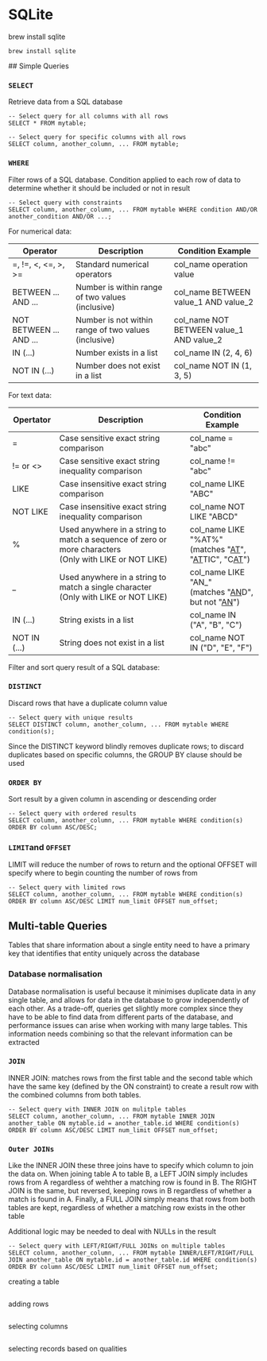 # SQLite



brew install sqlite

```
brew install sqlite
```



## Simple Queries

### `SELECT`

Retrieve data from a SQL database

```sqlite
-- Select query for all columns with all rows
SELECT * FROM mytable;

-- Select query for specific columns with all rows
SELECT column, another_column, ... FROM mytable;
```

### `WHERE`

Filter rows of a SQL database. Condition applied to each row of data to determine whether it should be included or not in result

```sqlite
-- Select query with constraints
SELECT column, another_column, ... FROM mytable WHERE condition AND/OR another_condition AND/OR ...;
```

For numerical data:

| Operator                | Description                                          | Condition Example                        |
| ----------------------- | ---------------------------------------------------- | ---------------------------------------- |
| =, !=, <, <=, >, >=     | Standard numerical operators                         | col_name operation value                 |
| BETWEEN ... AND ...     | Number is within range of two values (inclusive)     | col_name BETWEEN value_1 AND value_2     |
| NOT BETWEEN ... AND ... | Number is not within range of two values (inclusive) | col_name NOT BETWEEN value_1 AND value_2 |
| IN (...)                | Number exists in a list                              | col_name IN (2, 4, 6)                    |
| NOT IN (...)            | Number does not exist in a list                      | col_name NOT IN (1, 3, 5)                |

For text data:

| Opertator    | Description                                                  | Condition Example                                            |
| ------------ | ------------------------------------------------------------ | ------------------------------------------------------------ |
| =            | Case sensitive exact string comparison                       | col_name = "abc"                                             |
| != or <>     | Case sensitive exact string inequality comparison            | col_name != "abc"                                            |
| LIKE         | Case insensitive exact string comparison                     | col_name LIKE "ABC"                                          |
| NOT LIKE     | Case insensitive exact string inequality comparison          | col_name NOT LIKE "ABCD"                                     |
| %            | Used anywhere in a string to match a sequence of zero or more characters<br />(Only with LIKE or NOT LIKE) | col_name LIKE "%AT%"<br />(matches "<u>AT</u>", "<u>AT</u>TIC", "C<u>AT</u>") |
| _            | Used anywhere in a string to match a single character<br />(Only with LIKE or NOT LIKE) | col_name LIKE "AN_"<br />(matches "<u>AN</u>D", but not "<u>AN</u>") |
| IN (...)     | String exists in a list                                      | col_name IN ("A", "B", "C")                                  |
| NOT IN (...) | String does not exist in a list                              | col_name NOT IN ("D", "E", "F")                              |

Filter and sort query result of a SQL database:

### `DISTINCT`

Discard rows that have a duplicate column value

```sqlite
-- Select query with unique results
SELECT DISTINCT column, another_column, ... FROM mytable WHERE condition(s);
```

Since the DISTINCT keyword blindly removes duplicate rows; to discard duplicates based on specific columns, the GROUP BY clause should be used

### `ORDER BY`

Sort result by a given column in ascending or descending order

```sqlite
-- Select query with ordered results
SELECT column, another_column, ... FROM mytable WHERE condition(s) ORDER BY column ASC/DESC;
```

### `LIMIT`and `OFFSET`

LIMIT will reduce the number of rows to return and the optional OFFSET will specify where to begin counting the number of rows from

```sqlite
-- Select query with limited rows
SELECT column, another_column, ... FROM mytable WHERE condition(s) ORDER BY column ASC/DESC LIMIT num_limit OFFSET num_offset;
```



## Multi-table Queries

Tables that share information about a single entity need to have a primary key that identifies that entity uniquely across the database

### Database normalisation

Database normalisation is useful because it minimises duplicate data in any single table, and allows for data in the database to grow independently of each other. As a trade-off, queries get slightly more complex since they have to be able to find data from different parts of the database, and performance issues can arise when working with many large tables. This information needs combining so that the relevant information can be extracted

### `JOIN`

INNER JOIN: matches rows from the first table and the second table which have the same key (defined by the ON constraint) to create a result row with the combined columns from both tables.

```sqlite
-- Select query with INNER JOIN on mulitple tables
SELECT column, another_column, ... FROM mytable INNER JOIN another_table ON mytable.id = another_table.id WHERE condition(s) ORDER BY column ASC/DESC LIMIT num_limit OFFSET num_offset;
```

### `Outer JOINs`

Like the INNER JOIN these three joins have to specify which column to join the data on. When joining table A to table B, a LEFT JOIN simply includes rows from A regardless of wehther a matching row is found in B. The RIGHT JOIN is the same, but reversed, keeping rows in B regardless of whether a match is found in A. Finally, a FULL JOIN simply means that rows from both tables are kept, regardless of whether a matching row exists in the other table

Additional logic may be needed to deal with NULLs in the result

```sqlite
-- Select query with LEFT/RIGHT/FULL JOINs on multiple tables
SELECT column, another_column, ... FROM mytable INNER/LEFT/RIGHT/FULL JOIN another_table ON mytable.id = another_table.id WHERE condition(s) ORDER BY column ASC/DESC LIMIT num_limit OFFSET num_offset;
```















creating a table

```sqlite

```

adding rows

```sqlite

```

selecting columns

```sqlite

```

selecting records based on qualities

```sqlite

```



















